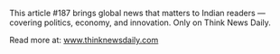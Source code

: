 This article #187 brings global news that matters to Indian readers — covering politics, economy, and innovation. Only on Think News Daily.

Read more at: www.thinknewsdaily.com